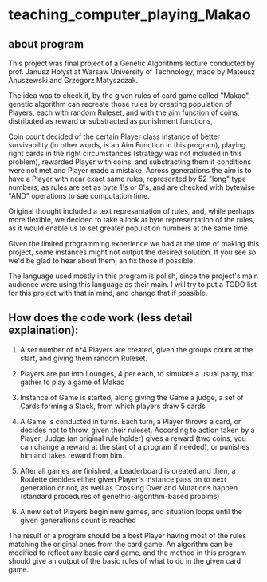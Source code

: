 # teaching_computer_playing_Makao

## about program

This project was final project of a Genetic Algorithms lecture conducted by prof. Janusz Hołyst at Warsaw University of Technology, made by Mateusz Anuszewski and Grzegorz Matyszczak.

The idea was to check if, by the given rules of card game called "Makao", genetic algorithm can recreate those rules by creating population of Players, each with random Ruleset, and with the aim function of coins, distributed as reward or substracted as punishment functions, 

Coin count decided of the certain Player class instance of better survivability (in other words, is an Aim Function in this program), playing right cards in the right circumstances (strategy was not included in this problem), rewarded Player with coins, and substracting them if conditions were not met and Player made a mistake. Across generations the aim is to have a Player with near exact same rules, represented by 52 "long" type numbers, as rules are set as byte 1's or 0's, and are checked with bytewise "AND" operations to sae computation time.

Original thought included a text represantation of rules, and, while perhaps more flexible, we decided to take a look at byte representation of the rules, as it would enable us to set greater population numbers at the same time.

Given the limited programming experience we had at the time of making this project, some instances might not output the desired solution. If you see so we'd be glad to hear about them, an fix those if possible.

The language used mostly in this program is polish, since the project's main audience were using this language as their main. I will try to put a TODO list for this project with that in mind, and change that if possible.

## How does the code work (less detail explaination):

1. A set number of n*4 Players are created, given the groups count at the start, and giving them random Ruleset.

2. Players are put into Lounges, 4 per each, to simulate a usual party, that gather to play a game of Makao

3. Instance of Game is started, along giving the Game a judge, a set of Cards forming a Stack, from which players draw 5 cards

4. A Game is conducted in turns. Each turn, a Player throws a card, or decides not to throw, given their ruleset. According to action taken by a Player, Judge (an original rule holder) gives a reward (two coins, you can change a reward at the start of a program if needed), or punishes him and takes reward from him.

5. After all games are finished, a Leaderboard is created and then, a Roulette decides either given Player's instance pass on to next generation or not, as well as Crossing Over and Mutations happen. (standard procedures of genethic-algorithm-based problms)

6. A new set of Players begin new games, and situation loops until the given generations count is reached


The result of a program should be a best Player having most of the rules matching the original ones from the card game. An algorithm can be modified to reflect any basic card game, and the method in this program should give an output of the basic rules of what to do in the given card game.
